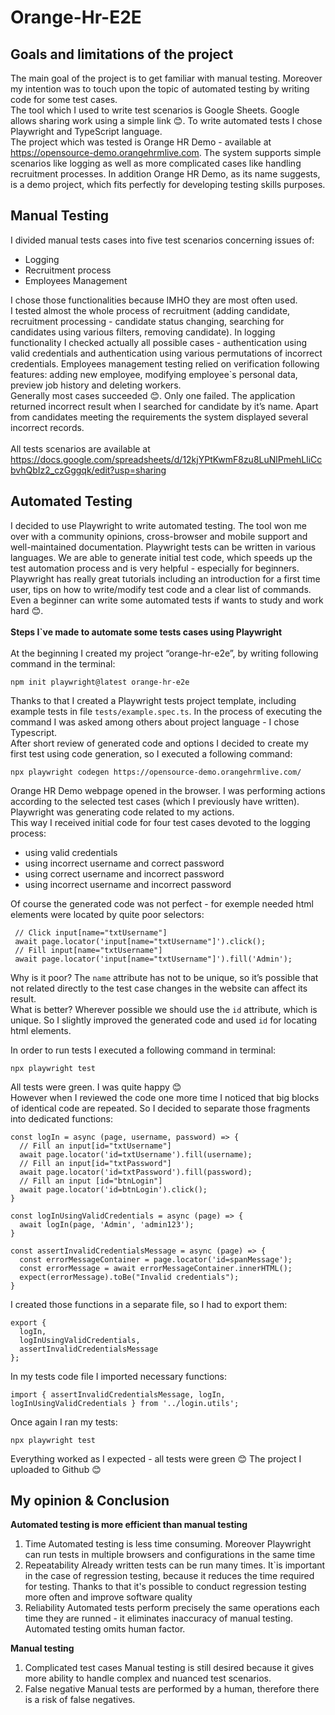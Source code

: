 # Orange-Hr-E2E
## Goals and limitations of the project
The main goal of the project is to get familiar with manual testing. Moreover my intention was to touch upon the topic of automated testing by writing code for some test cases.<br/>
The tool which I used to write test scenarios is Google Sheets. Google allows sharing work using a simple link 😊. To write automated tests I chose Playwright and TypeScript language.<br/>
The project which was tested is Orange HR Demo - available at https://opensource-demo.orangehrmlive.com. The system supports simple scenarios like logging as well as more complicated cases like handling recruitment processes. In addition Orange HR Demo, as its name suggests, is a demo project, which fits perfectly for developing testing skills purposes.

## Manual Testing
I divided manual tests cases into five test scenarios concerning issues of:
- Logging
- Recruitment process
- Employees Management

I chose those functionalities because IMHO they are most often used.<br/>
I tested almost the whole process of recruitment (adding candidate, recruitment processing - candidate status changing, searching for candidates using various filters, removing candidate). In logging functionality I checked actually all possible cases - authentication using valid credentials and authentication using various permutations of incorrect credentials. Employees management testing relied on verification following features: adding new employee, modifying employee`s personal data, preview job history and deleting workers. <br/>
Generally most cases succeeded 😊. Only one failed. The application returned incorrect result when I searched for candidate by it’s name. Apart from candidates meeting the requirements the system displayed several incorrect records.<br/><br/>
All tests scenarios are available at <br/>
https://docs.google.com/spreadsheets/d/12kjYPtKwmF8zu8LuNlPmehLliCcbvhQbIz2_czGggqk/edit?usp=sharing

## Automated Testing
I decided to use Playwright to write automated testing. The tool won me over with a community opinions, cross-browser and mobile support and well-maintained documentation. Playwright tests can be written in various languages. We are able to generate initial test code, which speeds up the test automation process and is very helpful - especially for beginners. <br/>
Playwright has really great tutorials including an introduction for a first time user, tips on how to write/modify test code and a clear list of commands. Even a beginner can write some automated tests if wants to study and work hard 😊.<br/><br/>
**Steps I`ve made to automate some tests cases using Playwright**<br/><br/>
At the beginning I created my project “orange-hr-e2e”, by writing following command in the terminal:
```
npm init playwright@latest orange-hr-e2e
```
Thanks to that I created a Playwright tests project template, including example tests in file `tests/example.spec.ts`. In the process of executing the command I was asked among others about project language - I chose Typescript.<br/>
After short review of generated code and options I decided to create my first test using code generation, so I executed a following command:
```
npx playwright codegen https://opensource-demo.orangehrmlive.com/
```
Orange HR Demo webpage opened in the browser. I was performing actions according to the selected test cases (which I previously have written). Playwright was generating code related to my actions.<br/>
This way I received initial code for four test cases devoted to the logging process: 
- using valid credentials
- using incorrect username and correct password 
- using correct username and incorrect password 
- using incorrect username and incorrect password 

Of course the generated code was not perfect - for exemple needed html elements were located by quite poor selectors:
```
 // Click input[name="txtUsername"]
 await page.locator('input[name="txtUsername"]').click();
 // Fill input[name="txtUsername"]
 await page.locator('input[name="txtUsername"]').fill('Admin');
```
Why is it poor? The `name` attribute has not to be unique, so it’s possible that not related directly to the test case changes in the website can affect its result.<br/>
What is better? Wherever possible we should use the `id` attribute, which is unique. So I slightly improved the generated code and used `id` for locating html elements.

In order to run tests I executed a following command in terminal:
```
npx playwright test
```
All tests were green. I was quite happy 😊<br/>
However when I reviewed the code one more time I noticed that big blocks of identical code are repeated. So I decided to separate those fragments into dedicated functions:

```
const logIn = async (page, username, password) => {
  // Fill an input[id="txtUsername"]
  await page.locator('id=txtUsername').fill(username);
  // Fill an input[id="txtPassword"]
  await page.locator('id=txtPassword').fill(password);
  // Fill an input [id="btnLogin"]
  await page.locator('id=btnLogin').click();
}

const logInUsingValidCredentials = async (page) => {    
  await logIn(page, 'Admin', 'admin123');
}

const assertInvalidCredentialsMessage = async (page) => {
  const errorMessageContainer = page.locator('id=spanMessage'); 
  const errorMessage = await errorMessageContainer.innerHTML();
  expect(errorMessage).toBe("Invalid credentials");
}
```
I created those functions in a separate file, so I had to export them:
```
export {
  logIn,  
  logInUsingValidCredentials,
  assertInvalidCredentialsMessage
};

```
In my tests code file I imported necessary functions:
```
import { assertInvalidCredentialsMessage, logIn, logInUsingValidCredentials } from '../login.utils';

```
Once again I ran my tests:
```
npx playwright test
```
Everything worked as I expected - all tests were green 😊
The project I uploaded to Github 😊

## My opinion & Conclusion

**Automated testing is more efficient than manual testing**
1. Time 
Automated testing is less time consuming. Moreover Playwright can run tests in multiple browsers and configurations in the same time
2. Repeatability
Already written tests can be run many times. It`is important in the case of regression testing, because it reduces the time required for testing. Thanks to that it's possible to conduct regression testing more often and improve software quality
3. Reliability
Automated tests perform precisely the same operations each time they are runned - it eliminates inaccuracy of manual testing. Automated testing omits human factor.

**Manual testing**
1. Complicated test cases
Manual testing is still desired because it gives more ability to handle complex and nuanced test scenarios. 
2. False negative
Manual tests are performed by a human, therefore there is a risk of false negatives. 
